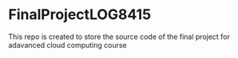 # FinalProjectLOG8415
This repo is created to store the source code of the final project for adavanced cloud computing course
